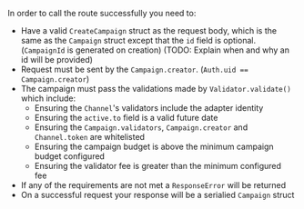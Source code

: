 In order to call the route successfully you need to:
- Have a valid `CreateCampaign` struct as the request body, which is the same as the `Campaign` struct except that the `id` field is optional. (`CampaignId` is generated on creation)
(TODO: Explain when and why an id will be provided)
- Request must be sent by the `Campaign.creator`. (`Auth.uid == Campaign.creator`)
- The campaign must pass the validations made by `Validator.validate()` which include:
  - Ensuring the `Channel`'s validators include the adapter identity
  - Ensuring the `active.to` field is a valid future date
  - Ensuring the `Campaign.validators`, `Campaign.creator` and `Channel.token` are whitelisted
  - Ensuring the campaign budget is above the minimum campaign budget configured
  - Ensuring the validator fee is greater than the minimum configured fee
- If any of the requirements are not met a `ResponseError` will be returned
- On a successful request your response will be a serialied `Campaign` struct